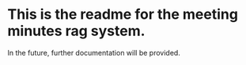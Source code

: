 # This is the readme for the meeting minutes rag system. 
In the future, further documentation will be provided.